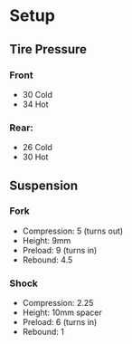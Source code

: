 # Setup

## Tire Pressure

### Front

* 30 Cold
* 34 Hot

### Rear:

* 26 Cold
* 30 Hot

## Suspension

### Fork

* Compression: 5 (turns out)
* Height: 9mm
* Preload: 9 (turns in)
* Rebound: 4.5

### Shock

* Compression: 2.25
* Height: 10mm spacer
* Preload: 6 (turns in)
* Rebound: 1
